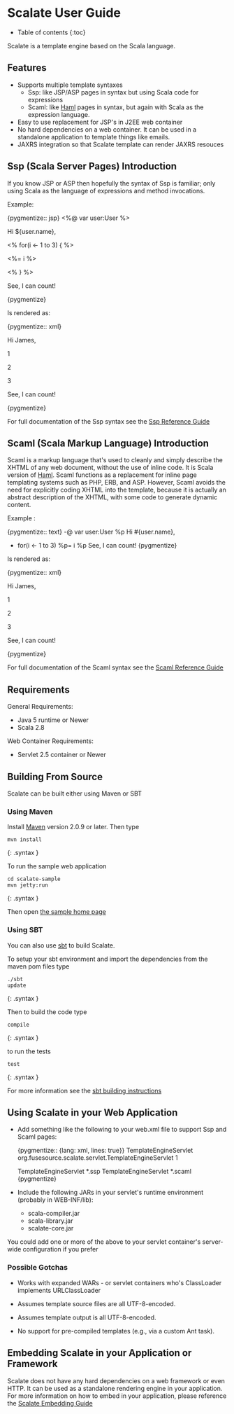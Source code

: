 # Scalate User Guide

* Table of contents
{:toc}

Scalate is a template engine based on the Scala language.

## Features

* Supports multiple template syntaxes
  * Ssp: like JSP/ASP pages in syntax but using Scala code for expressions
  * Scaml: like [Haml](http://haml-lang.com/) pages in syntax, but again with Scala as the expression language.
* Easy to use replacement for JSP's in J2EE web container
* No hard dependencies on a web container.  It can be used in a standalone application to template things like emails.
* JAXRS integration so that Scalate template can render JAXRS resouces

## Ssp (Scala Server Pages) Introduction

If you know JSP or ASP then hopefully the syntax of Ssp is familiar; only using Scala as the language of expressions and method invocations.

Example:

{pygmentize:: jsp}
<%@ var user:User %>
<p>Hi ${user.name},</p>
<% for(i <- 1 to 3) { %>
<p><%= i %></p>
<% } %>
<p>See, I can count!</p>
{pygmentize}

Is rendered as:

{pygmentize:: xml}
<p>Hi James,</p>
<p>1</p>
<p>2</p>
<p>3</p>
<p>See, I can count!</p>
{pygmentize}

For full documentation of the Ssp syntax see the [Ssp Reference Guide](ssp-reference.html)


## Scaml (Scala Markup Language) Introduction

Scaml is a markup language
that's used to cleanly and simply describe the XHTML of any web document,
without the use of inline code.  It is Scala version of
[Haml](http://haml-lang.com/).
Scaml functions as a replacement
for inline page templating systems such as PHP, ERB, and ASP.
However, Scaml avoids the need for explicitly coding XHTML into the template,
because it is actually an abstract description of the XHTML,
with some code to generate dynamic content.

Example :

{pygmentize:: text}
-@ var user:User
%p Hi #{user.name},
- for(i <- 1 to 3)
  %p= i
%p See, I can count!
{pygmentize}

Is rendered as:

{pygmentize:: xml}
<p>Hi James,</p>
<p>1</p>
<p>2</p>
<p>3</p>
<p>See, I can count!</p>
{pygmentize}

For full documentation of the Scaml syntax see the [Scaml Reference Guide](scaml-reference.html)


## Requirements

General Requirements:

* Java 5 runtime or Newer
* Scala 2.8 

Web Container Requirements:

* Servlet 2.5 container or Newer

## Building From Source

Scalate can be built either using Maven or SBT

### Using Maven

Install [Maven](http://maven.apache.org/) version 2.0.9 or later. Then type

    mvn install
{: .syntax }

To run the sample web application

    cd scalate-sample
    mvn jetty:run
{: .syntax }

Then open [the sample home page](http://localhost:8080/)

### Using SBT

You can also use [sbt](http://code.google.com/p/simple-build-tool/ "simple build tool") to build Scalate.

To setup your sbt environment and import the dependencies from the maven pom files type

    ./sbt
    update
{: .syntax }

Then to build the code type

    compile
{: .syntax }

to run the tests 

    test
{: .syntax }

For more information see the [sbt building instructions](http://scalate.fusesource.org/sbt.html)

## Using Scalate in your Web Application


* Add something like the following to your web.xml file to support Ssp and Scaml pages:

  {pygmentize:: {lang: xml, lines: true}}
  <servlet>
    <servlet-name>TemplateEngineServlet</servlet-name>
    <servlet-class>org.fusesource.scalate.servlet.TemplateEngineServlet</servlet-class>
    <load-on-startup>1</load-on-startup>
  </servlet>

  <servlet-mapping>
    <servlet-name>TemplateEngineServlet</servlet-name>
    <url-pattern>*.ssp</url-pattern>
  </servlet-mapping>
  <servlet-mapping>
    <servlet-name>TemplateEngineServlet</servlet-name>
    <url-pattern>*.scaml</url-pattern>
  </servlet-mapping>
  {pygmentize}

*  Include the following JARs in your servlet's runtime environment (probably in WEB-INF/lib):
    * scala-compiler.jar
    * scala-library.jar
    * scalate-core.jar

You could add one or more of the above to your servlet container's server-wide configuration if you prefer

### Possible Gotchas

- Works with expanded WARs - or servlet containers who's ClassLoader implements URLClassLoader

- Assumes template source files are all UTF-8-encoded.

- Assumes template output is all UTF-8-encoded.

- No support for pre-compiled templates (e.g., via a custom Ant task).

## Embedding Scalate in your Application or Framework

Scalate does not have any hard dependencies on a web framework or even HTTP.  It can be used as a standalone
rendering engine in your application.  For more information on how to embed in your application, please reference the 
[Scalate Embedding Guide](scalate-embedding-guide.html)

